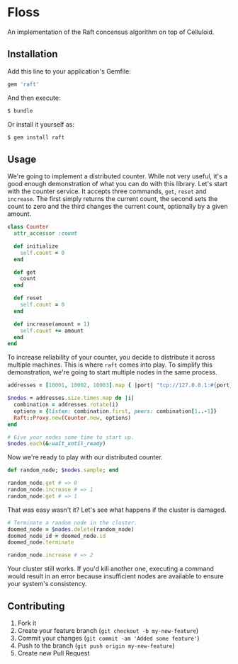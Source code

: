 # Floss

An implementation of the Raft concensus algorithm on top of Celluloid.

## Installation

Add this line to your application's Gemfile:

```ruby
gem 'raft'
```

And then execute:

```bash
$ bundle
```

Or install it yourself as:

```bash
$ gem install raft
```

## Usage

We're going to implement a distributed counter. While not very useful, it's a good enough demonstration of what you can
do with this library. Let's start with the counter service. It accepts three commands, `get`, `reset` and `increase`.
The first simply returns the current count, the second sets the count to zero and the third changes the current count,
optionally by a given amount.

```ruby
class Counter
  attr_accessor :count

  def initialize
    self.count = 0
  end

  def get
    count
  end

  def reset
    self.count = 0
  end

  def increase(amount = 1)
    self.count += amount
  end
end
```

To increase reliability of your counter, you decide to distribute it across multiple machines. This is where `raft`
comes into play. To simplify this demonstration, we're going to start multiple nodes in the same process.

```ruby
addresses = [10001, 10002, 10003].map { |port| "tcp://127.0.0.1:#{port}" }

$nodes = addresses.size.times.map do |i|
  combination = addresses.rotate(i)
  options = {listen: combination.first, peers: combination[1..-1]}
  Raft::Proxy.new(Counter.new, options)
end

# Give your nodes some time to start up.
$nodes.each(&:wait_until_ready)
```

Now we're ready to play with our distributed counter.

```ruby
def random_node; $nodes.sample; end

random_node.get # => 0
random_node.increase # => 1
random_node.get # => 1
```

That was easy wasn't it? Let's see what happens if the cluster is damaged.

```ruby
# Terminate a random node in the cluster.
doomed_node = $nodes.delete(random_node)
doomed_node_id = doomed_node.id
doomed_node.terminate

random_node.increase # => 2
```

Your cluster still works. If you'd kill another one, executing a command would result in an error because insufficient
nodes are available to ensure your system's consistency.

## Contributing

1. Fork it
2. Create your feature branch (`git checkout -b my-new-feature`)
3. Commit your changes (`git commit -am 'Added some feature'`)
4. Push to the branch (`git push origin my-new-feature`)
5. Create new Pull Request
